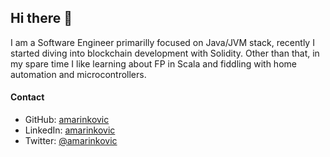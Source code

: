 
## Hi there 👋

I am a Software Engineer primarilly focused on Java/JVM stack, recently I started diving into blockchain development with Solidity. Other than that, in my spare time I like learning about FP in Scala and fiddling with home automation and microcontrollers.

#### Contact

* GitHub: [amarinkovic](https://github.com/amarinkovic)
* LinkedIn: [amarinkovic](https://www.linkedin.com/in/amarinkovic)
* Twitter: [@amarinkovic](https://twitter.com/amarinkovic)

<!-- [![Donate with Ethereum](https://en.cryptobadges.io/badge/micro/0x3b1716F33785A9AAa3a496DCfD33A1f702Fd3CEA)](https://en.cryptobadges.io/donate/0x3b1716F33785A9AAa3a496DCfD33A1f702Fd3CEA) -->

<!--
**amarinkovic/amarinkovic** is a ✨ _special_ ✨ repository because its `README.md` (this file) appears on your GitHub profile.

Here are some ideas to get you started:

- 🔭 I’m currently working on ...
- 🌱 I’m currently learning ...
- 👯 I’m looking to collaborate on ...
- 🤔 I’m looking for help with ...
- 💬 Ask me about ...
- 📫 How to reach me: ...
- 😄 Pronouns: ...
- ⚡ Fun fact: ...


[![General badge](https://img.shields.io/badge/Awesomeness-100%25-green.svg)](https://shields.io/) 

-->
